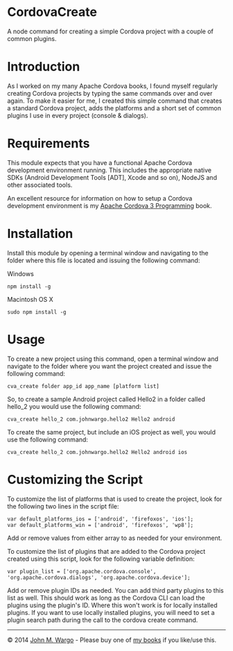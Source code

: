 CordovaCreate
=============

A node command for creating a simple Cordova project with a couple of common plugins.

Introduction
============

As I worked on my many Apache Cordova books, I found myself regularly creating Cordova projects by typing the same commands over and over again. To make it easier for me, I created this simple command that creates a standard Cordova project, adds the platforms and a short set of common plugins I use in every project (console & dialogs).

Requirements
============

This module expects that you have a functional Apache Cordova development environment running. This includes the appropriate native SDKs (Android Development Tools [ADT], Xcode and so on), NodeJS and other associated tools. 

An excellent resource for information on how to setup a Cordova development environment is my [Apache Cordova 3 Programming](http://www.cordovaprogramming.com) book.

Installation
============

Install this module by opening a terminal window and navigating to the folder where this file is located and issuing the following command:

Windows

	npm install -g

Macintosh OS X 

	sudo npm install -g

Usage
===========

To create a new project using this command, open a terminal window and navigate to the folder where you want the project created and issue the following command:

	cva_create folder app_id app_name [platform list]

So, to create a sample Android project called Hello2 in a folder called hello_2 you would use the following command:

	cva_create hello_2 com.johnwargo.hello2 Hello2 android

To create the same project, but include an iOS project as well, you would use the following command:

	cva_create hello_2 com.johnwargo.hello2 Hello2 android ios


Customizing the Script
======================

To customize the list of platforms that is used to create the project, look for the following two lines in the script file:

	var default_platforms_ios = ['android', 'firefoxos', 'ios'];
	var default_platforms_win = ['android', 'firefoxos', 'wp8'];

Add or remove values from either array to as needed for your environment.

To customize the list of plugins that are added to the Cordova project created using this script, look for the following variable definition:

	var plugin_list = ['org.apache.cordova.console', 'org.apache.cordova.dialogs', 'org.apache.cordova.device'];

Add or remove plugin IDs as needed. You can add third party plugins to this list as well. This should work as long as the Cordova CLI can load the plugins using the plugin's ID. Where this won't work is for locally installed plugins. If you want to use locally installed plugins, you will need to set a plugin search path during the call to the cordova create command. 

* * *
&copy; 2014 [John M. Wargo](http://www.johnwargo.com) - Please buy one of [my books](hhtp://www.johnwargobooks.com) if you like/use this.
